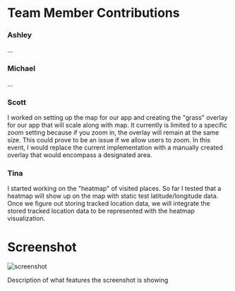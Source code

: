 # Team Member Contributions #

### Ashley ###
...


### Michael ###
...


### Scott ###
I worked on setting up the map for our app and creating the "grass" overlay for our app that will scale along with map. It currently is limited to a specific zoom setting because if you zoom in, the overlay will remain at the same size. This could prove to be an issue if we allow users to zoom. In this event, I would replace the current implementation with a manually created overlay that would encompass a designated area.


### Tina ###
I started working on the "heatmap" of visited places. So far I tested that a heatmap will show up on the map with static test latitude/longitude data. Once we figure out storing tracked location data, we will integrate the stored tracked location data to be represented with the heatmap visualization.


# Screenshot #
![screenshot](/images/SOME_IMAGE.jpg)

Description of what features the screenshot is showing
